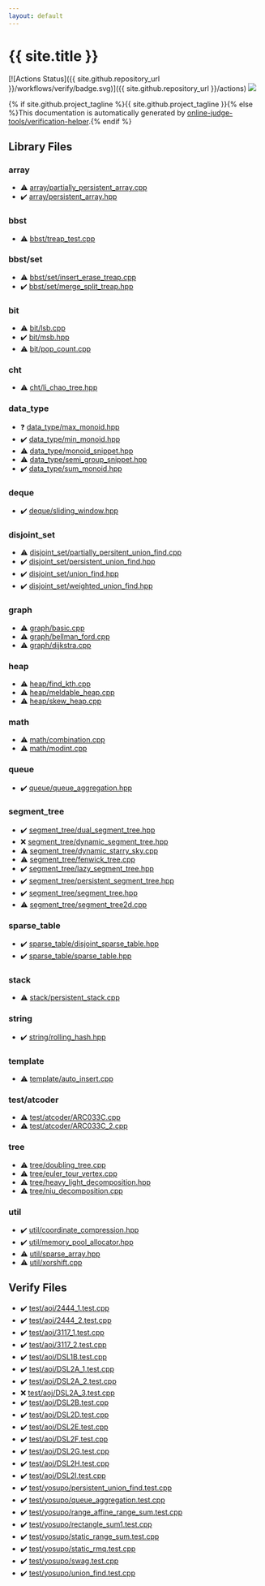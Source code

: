 ```yaml
---
layout: default
---
```


<!-- mathjax config similar to math.stackexchange -->
<script type="text/javascript" async
  src="https://cdnjs.cloudflare.com/ajax/libs/mathjax/2.7.5/MathJax.js?config=TeX-MML-AM_CHTML">
</script>
<script type="text/x-mathjax-config">
  MathJax.Hub.Config({
    TeX: { equationNumbers: { autoNumber: "AMS" }},
    tex2jax: {
      inlineMath: [ ['$','$'] ],
      processEscapes: true
    },
    "HTML-CSS": { matchFontHeight: false },
    displayAlign: "left",
    displayIndent: "2em"
  });
</script>

<script type="text/javascript" src="https://cdnjs.cloudflare.com/ajax/libs/jquery/3.4.1/jquery.min.js"></script>
<script src="https://cdn.jsdelivr.net/npm/jquery-balloon-js@1.1.2/jquery.balloon.min.js" integrity="sha256-ZEYs9VrgAeNuPvs15E39OsyOJaIkXEEt10fzxJ20+2I=" crossorigin="anonymous"></script>
<script type="text/javascript" src="assets/js/copy-button.js"></script>
<link rel="stylesheet" href="assets/css/copy-button.css" />


# {{ site.title }}

[![Actions Status]({{ site.github.repository_url }}/workflows/verify/badge.svg)]({{ site.github.repository_url }}/actions)
<a href="{{ site.github.repository_url }}"><img src="https://img.shields.io/github/last-commit/{{ site.github.owner_name }}/{{ site.github.repository_name }}" /></a>

{% if site.github.project_tagline %}{{ site.github.project_tagline }}{% else %}This documentation is automatically generated by <a href="https://github.com/online-judge-tools/verification-helper">online-judge-tools/verification-helper</a>.{% endif %}

## Library Files

<div id="f1f713c9e000f5d3f280adbd124df4f5"></div>

### array

* :warning: <a href="library/array/partially_persistent_array.cpp.html">array/partially_persistent_array.cpp</a>
* :heavy_check_mark: <a href="library/array/persistent_array.hpp.html">array/persistent_array.hpp</a>


<div id="d342894e126a2cdd0812cd3a6c903bbd"></div>

### bbst

* :warning: <a href="library/bbst/treap_test.cpp.html">bbst/treap_test.cpp</a>


<div id="3ab1a2985fc70661dd7191a6b145a786"></div>

### bbst/set

* :warning: <a href="library/bbst/set/insert_erase_treap.cpp.html">bbst/set/insert_erase_treap.cpp</a>
* :heavy_check_mark: <a href="library/bbst/set/merge_split_treap.hpp.html">bbst/set/merge_split_treap.hpp</a>


<div id="f67169dfbf72c4ca285e9ee12e3e9ac5"></div>

### bit

* :warning: <a href="library/bit/lsb.cpp.html">bit/lsb.cpp</a>
* :heavy_check_mark: <a href="library/bit/msb.hpp.html">bit/msb.hpp</a>
* :warning: <a href="library/bit/pop_count.cpp.html">bit/pop_count.cpp</a>


<div id="7d1cf34ccafd0e26b00bb21cd8cce647"></div>

### cht

* :warning: <a href="library/cht/li_chao_tree.hpp.html">cht/li_chao_tree.hpp</a>


<div id="17f71d965fe9589ddbd11caf7182243e"></div>

### data_type

* :question: <a href="library/data_type/max_monoid.hpp.html">data_type/max_monoid.hpp</a>
* :heavy_check_mark: <a href="library/data_type/min_monoid.hpp.html">data_type/min_monoid.hpp</a>
* :warning: <a href="library/data_type/monoid_snippet.hpp.html">data_type/monoid_snippet.hpp</a>
* :warning: <a href="library/data_type/semi_group_snippet.hpp.html">data_type/semi_group_snippet.hpp</a>
* :heavy_check_mark: <a href="library/data_type/sum_monoid.hpp.html">data_type/sum_monoid.hpp</a>


<div id="eb30267afe2f60536940ebb01df616b5"></div>

### deque

* :heavy_check_mark: <a href="library/deque/sliding_window.hpp.html">deque/sliding_window.hpp</a>


<div id="334b410b60c6352c539a44a5cc4509bc"></div>

### disjoint_set

* :warning: <a href="library/disjoint_set/partially_persitent_union_find.cpp.html">disjoint_set/partially_persitent_union_find.cpp</a>
* :heavy_check_mark: <a href="library/disjoint_set/persistent_union_find.hpp.html">disjoint_set/persistent_union_find.hpp</a>
* :heavy_check_mark: <a href="library/disjoint_set/union_find.hpp.html">disjoint_set/union_find.hpp</a>
* :heavy_check_mark: <a href="library/disjoint_set/weighted_union_find.hpp.html">disjoint_set/weighted_union_find.hpp</a>


<div id="f8b0b924ebd7046dbfa85a856e4682c8"></div>

### graph

* :warning: <a href="library/graph/basic.cpp.html">graph/basic.cpp</a>
* :warning: <a href="library/graph/bellman_ford.cpp.html">graph/bellman_ford.cpp</a>
* :warning: <a href="library/graph/dijkstra.cpp.html">graph/dijkstra.cpp</a>


<div id="4d4a9aa362b6ffe089fd2e992ccf4f5f"></div>

### heap

* :warning: <a href="library/heap/find_kth.cpp.html">heap/find_kth.cpp</a>
* :warning: <a href="library/heap/meldable_heap.cpp.html">heap/meldable_heap.cpp</a>
* :warning: <a href="library/heap/skew_heap.cpp.html">heap/skew_heap.cpp</a>


<div id="7e676e9e663beb40fd133f5ee24487c2"></div>

### math

* :warning: <a href="library/math/combination.cpp.html">math/combination.cpp</a>
* :warning: <a href="library/math/modint.cpp.html">math/modint.cpp</a>


<div id="a9d1cbf71942327e98b40cf5ef38a960"></div>

### queue

* :heavy_check_mark: <a href="library/queue/queue_aggregation.hpp.html">queue/queue_aggregation.hpp</a>


<div id="ca810e3a5259e4bd613e780cf209098c"></div>

### segment_tree

* :heavy_check_mark: <a href="library/segment_tree/dual_segment_tree.hpp.html">segment_tree/dual_segment_tree.hpp</a>
* :x: <a href="library/segment_tree/dynamic_segment_tree.hpp.html">segment_tree/dynamic_segment_tree.hpp</a>
* :warning: <a href="library/segment_tree/dynamic_starry_sky.cpp.html">segment_tree/dynamic_starry_sky.cpp</a>
* :warning: <a href="library/segment_tree/fenwick_tree.cpp.html">segment_tree/fenwick_tree.cpp</a>
* :heavy_check_mark: <a href="library/segment_tree/lazy_segment_tree.hpp.html">segment_tree/lazy_segment_tree.hpp</a>
* :heavy_check_mark: <a href="library/segment_tree/persistent_segment_tree.hpp.html">segment_tree/persistent_segment_tree.hpp</a>
* :heavy_check_mark: <a href="library/segment_tree/segment_tree.hpp.html">segment_tree/segment_tree.hpp</a>
* :warning: <a href="library/segment_tree/segment_tree2d.cpp.html">segment_tree/segment_tree2d.cpp</a>


<div id="cb323a14df0a258a78d4acbe3d02dfda"></div>

### sparse_table

* :heavy_check_mark: <a href="library/sparse_table/disjoint_sparse_table.hpp.html">sparse_table/disjoint_sparse_table.hpp</a>
* :heavy_check_mark: <a href="library/sparse_table/sparse_table.hpp.html">sparse_table/sparse_table.hpp</a>


<div id="fac2a47adace059aff113283a03f6760"></div>

### stack

* :warning: <a href="library/stack/persistent_stack.cpp.html">stack/persistent_stack.cpp</a>


<div id="b45cffe084dd3d20d928bee85e7b0f21"></div>

### string

* :heavy_check_mark: <a href="library/string/rolling_hash.hpp.html">string/rolling_hash.hpp</a>


<div id="66f6181bcb4cff4cd38fbc804a036db6"></div>

### template

* :warning: <a href="library/template/auto_insert.cpp.html">template/auto_insert.cpp</a>


<div id="e8ba03245cc911ba95395348d53122a0"></div>

### test/atcoder

* :warning: <a href="library/test/atcoder/ARC033C.cpp.html">test/atcoder/ARC033C.cpp</a>
* :warning: <a href="library/test/atcoder/ARC033C_2.cpp.html">test/atcoder/ARC033C_2.cpp</a>


<div id="c0af77cf8294ff93a5cdb2963ca9f038"></div>

### tree

* :warning: <a href="library/tree/doubling_tree.cpp.html">tree/doubling_tree.cpp</a>
* :warning: <a href="library/tree/euler_tour_vertex.cpp.html">tree/euler_tour_vertex.cpp</a>
* :warning: <a href="library/tree/heavy_light_decomposition.hpp.html">tree/heavy_light_decomposition.hpp</a>
* :warning: <a href="library/tree/niu_decomposition.cpp.html">tree/niu_decomposition.cpp</a>


<div id="05c7e24700502a079cdd88012b5a76d3"></div>

### util

* :heavy_check_mark: <a href="library/util/coordinate_compression.hpp.html">util/coordinate_compression.hpp</a>
* :heavy_check_mark: <a href="library/util/memory_pool_allocator.hpp.html">util/memory_pool_allocator.hpp</a>
* :warning: <a href="library/util/sparse_array.hpp.html">util/sparse_array.hpp</a>
* :warning: <a href="library/util/xorshift.cpp.html">util/xorshift.cpp</a>


## Verify Files

* :heavy_check_mark: <a href="verify/test/aoj/2444_1.test.cpp.html">test/aoj/2444_1.test.cpp</a>
* :heavy_check_mark: <a href="verify/test/aoj/2444_2.test.cpp.html">test/aoj/2444_2.test.cpp</a>
* :heavy_check_mark: <a href="verify/test/aoj/3117_1.test.cpp.html">test/aoj/3117_1.test.cpp</a>
* :heavy_check_mark: <a href="verify/test/aoj/3117_2.test.cpp.html">test/aoj/3117_2.test.cpp</a>
* :heavy_check_mark: <a href="verify/test/aoj/DSL1B.test.cpp.html">test/aoj/DSL1B.test.cpp</a>
* :heavy_check_mark: <a href="verify/test/aoj/DSL2A_1.test.cpp.html">test/aoj/DSL2A_1.test.cpp</a>
* :heavy_check_mark: <a href="verify/test/aoj/DSL2A_2.test.cpp.html">test/aoj/DSL2A_2.test.cpp</a>
* :x: <a href="verify/test/aoj/DSL2A_3.test.cpp.html">test/aoj/DSL2A_3.test.cpp</a>
* :heavy_check_mark: <a href="verify/test/aoj/DSL2B.test.cpp.html">test/aoj/DSL2B.test.cpp</a>
* :heavy_check_mark: <a href="verify/test/aoj/DSL2D.test.cpp.html">test/aoj/DSL2D.test.cpp</a>
* :heavy_check_mark: <a href="verify/test/aoj/DSL2E.test.cpp.html">test/aoj/DSL2E.test.cpp</a>
* :heavy_check_mark: <a href="verify/test/aoj/DSL2F.test.cpp.html">test/aoj/DSL2F.test.cpp</a>
* :heavy_check_mark: <a href="verify/test/aoj/DSL2G.test.cpp.html">test/aoj/DSL2G.test.cpp</a>
* :heavy_check_mark: <a href="verify/test/aoj/DSL2H.test.cpp.html">test/aoj/DSL2H.test.cpp</a>
* :heavy_check_mark: <a href="verify/test/aoj/DSL2I.test.cpp.html">test/aoj/DSL2I.test.cpp</a>
* :heavy_check_mark: <a href="verify/test/yosupo/persistent_union_find.test.cpp.html">test/yosupo/persistent_union_find.test.cpp</a>
* :heavy_check_mark: <a href="verify/test/yosupo/queue_aggregation.test.cpp.html">test/yosupo/queue_aggregation.test.cpp</a>
* :heavy_check_mark: <a href="verify/test/yosupo/range_affine_range_sum.test.cpp.html">test/yosupo/range_affine_range_sum.test.cpp</a>
* :heavy_check_mark: <a href="verify/test/yosupo/rectangle_sum1.test.cpp.html">test/yosupo/rectangle_sum1.test.cpp</a>
* :heavy_check_mark: <a href="verify/test/yosupo/static_range_sum.test.cpp.html">test/yosupo/static_range_sum.test.cpp</a>
* :heavy_check_mark: <a href="verify/test/yosupo/static_rmq.test.cpp.html">test/yosupo/static_rmq.test.cpp</a>
* :heavy_check_mark: <a href="verify/test/yosupo/swag.test.cpp.html">test/yosupo/swag.test.cpp</a>
* :heavy_check_mark: <a href="verify/test/yosupo/union_find.test.cpp.html">test/yosupo/union_find.test.cpp</a>


